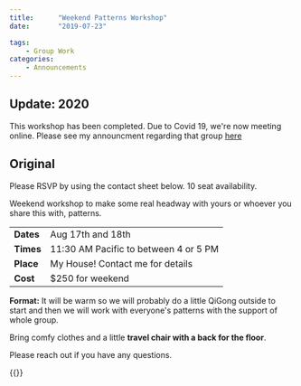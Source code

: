 ```yaml
---
title:      "Weekend Patterns Workshop"
date:       "2019-07-23"

tags:       
    - Group Work
categories:
    - Announcements
---
```


## Update: 2020

This workshop has been completed. Due to Covid 19, we're now meeting online.
Please see my announcment regarding that group [here](../2020-06-26-caroling-support-group)

## Original

Please RSVP by using the contact sheet below. 10 seat availability.

Weekend workshop to make some real headway with yours or whoever you share this
with, patterns.


|            |                                       |
|------------|---------------------------------------|
| **Dates**  | Aug 17th and 18th                     |
| **Times**  | 11:30 AM Pacific to between 4 or 5 PM |
| **Place**  | My House! Contact me for details      |
| **Cost**   | $250 for weekend                      |

**Format:** It will be warm so we will probably do a little QiGong outside to
start and then we will work with everyone's patterns with the support of whole
group.

Bring comfy clothes and a little **travel chair with a back for the floor**.

Please reach out if you have any questions.

{{<contactform>}}
